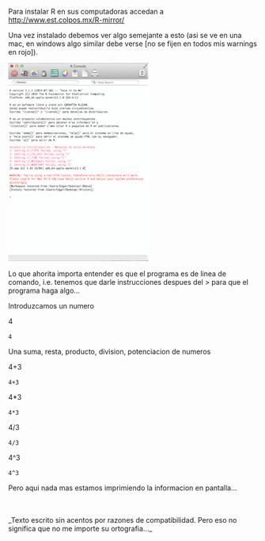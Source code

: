 Para instalar R en sus computadoras accedan a http://www.est.colpos.mx/R-mirror/

Una vez instalado debemos ver algo semejante a esto (asi se ve en una mac, en windows algo similar debe verse [no se fijen en todos mis warnings en rojo]).

![image](more/screen.png)

Lo que ahorita importa entender es que el programa es de linea de comando, i.e. tenemos que darle instrucciones despues del > para que el programa haga algo...

Introduzcamos un numero

4
```{r, echo=FALSE}
4
```

Una suma, resta, producto, division, potenciacion de numeros

4+3
```{r, echo=FALSE}
4+3
```

4*3
```{r, echo=FALSE}
4*3
```

4/3
```{r, echo=FALSE}
4/3
```

4^3
```{r, echo=FALSE}
4^3
```

Pero aqui nada mas estamos imprimiendo la informacion en pantalla...


<!R funciona con dos tipos de cosas: clases y funciones>

<br />
<br />
_Texto escrito sin acentos por razones de compatibilidad. Pero eso no significa que no me importe su ortografia..._